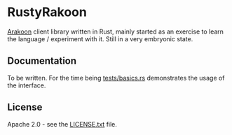 RustyRakoon
===========

[Arakoon](http://www.arakoon.org) client library written in Rust, mainly started as an exercise to learn the language / experiment with it. Still in a very embryonic state.

Documentation
-------------

To be written. For the time being [tests/basics.rs](tests/basics.rs) demonstrates the usage of the interface.

License
-------
Apache 2.0 - see the [LICENSE.txt](LICENSE.txt) file.
